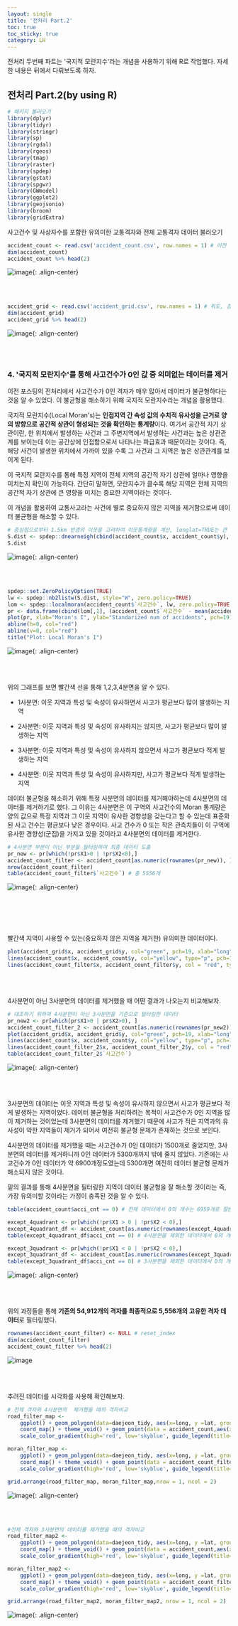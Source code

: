 ```yaml
---
layout: single
title: '전처리 Part.2'
toc: true
toc_sticky: true
category: LH
---
```


전처리 두번째 파트는 '국지적 모란지수'라는 개념을 사용하기 위해 R로 작업했다. 자세한 내용은 뒤에서 다뤄보도록 하자.

## 전처리 Part.2(by using R)
```R
# 패키지 불러오기
library(dplyr)
library(tidyr)
library(stringr)
library(sp)
library(rgdal)
library(rgeos)
library(tmap)
library(raster)
library(spdep)
library(gstat)
library(spgwr)
library(GWmodel)
library(ggplot2)
library(geojsonio)
library(broom)
library(gridExtra)
```

사고건수 및 사상자수를 포함한 유의미한 교통격자와 전체 교통격자 데이터 불러오기
```R
accident_count <- read.csv('accident_count.csv', row.names = 1) # 이전 전처리에서 추출한 유의미한 교통격자 데이터
dim(accident_count)
accident_count %>% head(2)
```

![image](https://user-images.githubusercontent.com/97672187/161379431-26588b79-3319-4ed4-ad04-35e3f06d5b33.png){: .align-center}


<br>


<br>




```R
accident_grid <- read.csv('accident_grid.csv', row.names = 1) # 위도, 경도를 추가한 대전시 전체 교통격자 데이터
dim(accident_grid)
accident_grid %>% head(2)
```

![image](https://user-images.githubusercontent.com/97672187/161379523-691b1206-6ce8-4a82-9f46-eb4c08c45f8b.png){: .align-center}


<br>



<br>





### 4. '국지적 모란지수'를 통해 사고건수가 0인 값 중 의미없는 데이터를 제거
이전 포스팅의 전처리에서 사고건수가 0인 격자가 매우 많아서 데이터가 불균형하다는 것을 알 수 있었다. 이 불균형을 해소하기 위해 국지적 모란지수라는 개념을 활용했다.

국지적 모란지수(Local Moran's)는 **인접지역 간 속성 값의 수치적 유사성을 근거로 양의 방향으로 공간적 상관이 형성되는 것을 확인하는 통계량**이다.
여기서 
공간적 자기 상관이란, 한 위치에서 발생하는 사건과 그 주변지역에서 발생하는 사건과는 높은 상관관계를 보이는데 이는 공간상에 인접함으로서 나타나는 파급효과 때문이라는 것이다.
즉, 해당 사건이 발생한 위치에서 가까이 있을 수록 그 사건과 그 지역은 높은 상관관계를 보이게 된다.

이 국지적 모란지수를 통해 특정 지역이 전체 지역의 공간적 자기 상관에 얼마나 영향을 미치는지 확인이 가능하다. 
간단히 말하면, 모란지수가 클수록 해당 지역은 전체 지역의 공간적 자기 상관에 큰 영향을 미치는 중요한 지역이라는 것이다.

이 개념을 활용하여 교통사고라는 사건에 별로 중요하지 않은 지역을 제거함으로써 데이터 불균형을 해소할 수 있다.

```R
# 중심점으로부터 1.5km 반경의 이웃을 고려하여 이웃통계량을 계산, longlat=TRUE는 큰 원 거리를 계산하고 거리 단위로 킬로미터를 반환
S.dist <- spdep::dnearneigh(cbind(accident_count$x, accident_count$y), 0, 1.5, longlat=TRUE)
S.dist
```

![image](https://user-images.githubusercontent.com/97672187/161379636-f1d75fb3-b5a8-4ddd-8f31-b69832b4c207.png){: .align-center}




<br>



<br>



```R
spdep::set.ZeroPolicyOption(TRUE)
lw <- spdep::nb2listw(S.dist, style="W", zero.policy=TRUE)
lom <- spdep::localmoran(accident_count$`사고건수`, lw, zero.policy=TRUE)
pr <- data.frame(cbind(lom[,1], (accident_count$`사고건수` - mean(accident_count$`사고건수`)) / sd(accident_count$`사고건수`)))
plot(pr, xlab="Moran's I", ylab="Standarized num of accidents", pch=19)
abline(h=0, col="red")
abline(v=0, col="red")
title("Plot: Local Moran's I")
```

![image](https://user-images.githubusercontent.com/97672187/161379699-5e8cf1ed-5c09-4320-8335-9b9029d03fda.png){: .align-center}



<br>



<br>


위의 그래프를 보면 빨간색 선을 통해 1,2,3,4분면을 알 수 있다.

- 1사분면: 이웃 지역과 특성 및 속성이 유사하면서 사고가 평균보다 많이 발생하는 지역

- 2사분면: 이웃 지역과 특성 및 속성이 유사하지는 않지만, 사고가 평균보다 많이 발생하는 지역

- 3사분면: 이웃 지역과 특성 및 속성이 유사하지 않으면서 사고가 평균보다 적게 발생하는 지역

- 4사분면: 이웃 지역과 특성 및 속성이 유사하지만, 사고가 평균보다 적게 발생하는 지역

데이터 불균형을 해소하기 위해 특정 사분면의 데이터를 제거해야하는데 4사분면의 데이터를 제거하기로 했다.
그 이유는 4사분면은 이 구역의 사고건수의 Moran 통계량은 양의 값으로 특정 지역과 그 이웃 지역이 유사한 경향성을 갖는다고 할 수 있는데 표준화된 사고 건수는 평균보다 낮은 경우이다.
사고 건수가 0 또는 작은 관측치들이 이 구역에 유사한 경향성(군집)을 가지고 있을 것이라고  4사분면의 데이터를 제거한다.

```R
# 4사분면 부분이 아닌 부분을 필터링하여 최종 데이터 도출
pr_new <- pr[which(!pr$X1>0 | !pr$X2<0),]
accident_count_filter <- accident_count[as.numeric(rownames(pr_new)), ]
nrow(accident_count_filter)
table(accident_count_filter$`사고건수`) # 총 5556개
```

![image](https://user-images.githubusercontent.com/97672187/161380376-6d62feaa-5ff0-47cc-a467-2acf35b60145.png){: .align-center}


<br>



<br>


<br>



<br>




빨간색 지역이 사용할 수 있는(중요하지 않은 지역을 제거한) 유의미한 데이터이다.

```R
plot(accident_grid$x, accident_grid$y, col="green", pch=19, xlab="long", ylab="lat") # 전체 격자 데이터
lines(accident_count$x, accident_count$y, col="yellow", type="p", pch=19) # 사고 격자 데이터
lines(accident_count_filter$x, accident_count_filter$y, col = "red", type="p", pch=19) # 중요하지 않은 지역을 제거한 데이터
```


<br>



<br>





4사분면이 아닌 3사분면의 데이터를 제거했을 때 어떤 결과가 나오는지 비교해보자.

```R
# 대조하기 위하여 4사분면이 아닌 3사분면을 기준으로 필터링한 데이터
pr_new2 <- pr[which(pr$X1>0 | pr$X2>0), ]
accident_count_filter_2 <- accident_count[as.numeric(rownames(pr_new2)), ]
plot(accident_grid$x, accident_grid$y, col="green", pch=19, xlab="long", ylab="lat")
lines(accident_count$x, accident_count$y, col="yellow", type="p", pch=19)
lines(accident_count_filter_2$x, accident_count_filter_2$y, col = "red", type="p", pch=19)
table(accident_count_filter_2$`사고건수`)
```

![image](https://user-images.githubusercontent.com/97672187/161380492-d012a48a-ab94-470e-a605-7e295fbce819.png){: .align-center}

<br>




<br>


3사분면의 데이터는 이웃 지역과 특성 및 속성이 유사하지 않으면서 사고가 평균보다 적게 발생하는 지역이었다. 데이터 불균형을 처리하려는 목적이 사고건수가 0인 지역을
많이 제거하는 것이었는데 3사분면의 데이터를 제거했기 때문에 사고가 적은 지역과의 유사성이 약한 지역들이 제거가 되어서 여전히 불균형 문제가 존재하는 것으로 보인다.

4사분면의 데이터를 제거했을 때는 사고건수가 0인 데이터가 1500개로 줄었지만, 3사분면의 데이터를 제거하니까 0인 데이터가 5300개까지 밖에 줄지 않았다. 기존에는 
사고건수가 0인 데이터가 약 6900개정도였는데 5300개면 여전히 데이터 불균형 문제가 해소되지 않은 것이다.

밑의 결과를 통해 4사분면을 필터링한 지역이 데이터 불균형을 잘 해소할 것이라는 즉, 가장 유의미할 것이라는 가정이 충족된 것을 알 수 있다.

```R
table(accident_count$acci_cnt == 0) # 전체 데이터에서 0의 개수는 6959개로 절반 이상

except_4quadrant <- pr[which(!pr$X1 > 0 | !pr$X2 < 0),]
except_4quadrant_df <- accident_count[as.numeric(rownames(except_4quadrant)), ]
table(except_4quadrant_df$acci_cnt == 0) # 4사분면을 제외한 데이터에서 0의 개수는 1590개

except_3quadrant <- pr[which(!pr$X1 < 0 | !pr$X2 < 0),]
except_3quadrant_df <- accident_count[as.numeric(rownames(except_3quadrant)), ]
table(except_3quadrant_df$acci_cnt == 0) # 3사분면을 제외한 데이터에서 0의 개수는 5369개
```

![image](https://user-images.githubusercontent.com/97672187/161380843-5e810509-73e1-4221-87c4-3849ef0b9e4c.png){: .align-center}


<br>




<br>




위의 과정들을 통해 **기존의 54,912개의 격자를 최종적으로 5,556개의 고유한 격자 데이터**로 필터링했다.

```R
rownames(accident_count_filter) <- NULL # reset_index
dim(accident_count_filter)
accident_count_filter %>% head(2)
```

![image](https://user-images.githubusercontent.com/97672187/161380953-239af15f-1d98-4753-93df-2af1fed79789.png)


<br>




<br>





추려진 데이터를 시각화를 사용해 확인해보자.

```R
# 전체 격자와 4사분면의  제거했을 때의 격자비교
road_filter_map <- 
    ggplot() + geom_polygon(data=daejeon_tidy, aes(x=long, y =lat, group=group), fill='white', color='black', size=1) +
    coord_map() + theme_void() + geom_point(data = accident_count,aes(x= x, y= y),color= 'purple',size=2,, alpha=0.3)+
    scale_color_gradient(high='red', low='skyblue', guide_legend(title="Coefs for PSC_cnt"))

moran_filter_map <- 
    ggplot() + geom_polygon(data=daejeon_tidy, aes(x=long, y =lat, group=group), fill='white', color='black', size=1) +
    coord_map() + theme_void() + geom_point(data = accident_count_filter,aes(x= x, y= y),color= 'navy',size=2,, alpha=0.3)+
    scale_color_gradient(high='red', low='skyblue', guide_legend(title="Coefs for PSC_cnt"))

grid.arrange(road_filter_map, moran_filter_map,nrow = 1, ncol = 2)
```

![image](https://user-images.githubusercontent.com/97672187/161381015-76197153-e00b-4ff9-ba3a-7df6aee7f27a.png){: .align-center}




<br>




<br>




```R
#전체 격자와 3사분면의 데이터를 제거했을 때의 격자비교
road_filter_map2 <- 
    ggplot() + geom_polygon(data=daejeon_tidy, aes(x=long, y =lat, group=group), fill='white', color='black', size=1) +
    coord_map() + theme_void() + geom_point(data = accident_count,aes(x= x, y= y),color= 'purple',size=2,, alpha=0.3)+
    scale_color_gradient(high='red', low='skyblue', guide_legend(title="Coefs for PSC_cnt"))

moran_filter_map2 <- 
    ggplot() + geom_polygon(data=daejeon_tidy, aes(x=long, y =lat, group=group), fill='white', color='black', size=1) +
    coord_map() + theme_void() + geom_point(data = accident_count_filter_2,aes(x= x, y= y),color= 'navy',size=2,, alpha=0.3)+
    scale_color_gradient(high='red', low='skyblue', guide_legend(title="Coefs for PSC_cnt"))

grid.arrange(road_filter_map2, moran_filter_map2, nrow = 1, ncol = 2)
```

![image](https://user-images.githubusercontent.com/97672187/161381028-61034f5d-01d8-4d41-992d-f3a8f0a7cd5a.png){: .align-center}

